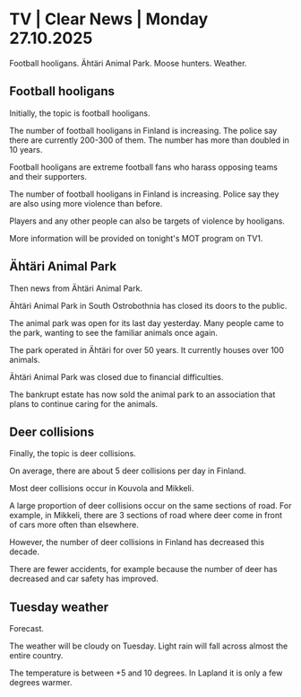 # TV | Clear News | Monday 27.10.2025

Football hooligans. Ähtäri Animal Park. Moose hunters. Weather.

## Football hooligans

Initially, the topic is football hooligans.

The number of football hooligans in Finland is increasing. The police say there are currently 200-300 of them. The number has more than doubled in 10 years.

Football hooligans are extreme football fans who harass opposing teams and their supporters.

The number of football hooligans in Finland is increasing. Police say they are also using more violence than before.

Players and any other people can also be targets of violence by hooligans.

More information will be provided on tonight's MOT program on TV1.

## Ähtäri Animal Park

Then news from Ähtäri Animal Park.

Ähtäri Animal Park in South Ostrobothnia has closed its doors to the public.

The animal park was open for its last day yesterday. Many people came to the park, wanting to see the familiar animals once again.

The park operated in Ähtäri for over 50 years. It currently houses over 100 animals.

Ähtäri Animal Park was closed due to financial difficulties.

The bankrupt estate has now sold the animal park to an association that plans to continue caring for the animals.

## Deer collisions

Finally, the topic is deer collisions.

On average, there are about 5 deer collisions per day in Finland.

Most deer collisions occur in Kouvola and Mikkeli.

A large proportion of deer collisions occur on the same sections of road. For example, in Mikkeli, there are 3 sections of road where deer come in front of cars more often than elsewhere.

However, the number of deer collisions in Finland has decreased this decade.

There are fewer accidents, for example because the number of deer has decreased and car safety has improved.

## Tuesday weather

Forecast.

The weather will be cloudy on Tuesday. Light rain will fall across almost the entire country.

The temperature is between +5 and 10 degrees. In Lapland it is only a few degrees warmer.
